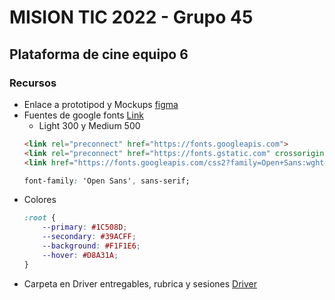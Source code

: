 # MISION TIC 2022 - Grupo 45

## Plataforma de cine equipo 6

### Recursos

 - Enlace a prototipod y Mockups [figma](https://www.figma.com/file/xLzh9cQCBPIWs1Fg90idpW/Plataforma-de-Cinema?node-id=0%3A1)
 - Fuentes de google fonts [Link](https://fonts.google.com/specimen/Open+Sans?query=Open+S)
    -  Light 300 y Medium 500 
    ```HTML
    <link rel="preconnect" href="https://fonts.googleapis.com">
    <link rel="preconnect" href="https://fonts.gstatic.com" crossorigin>
    <link href="https://fonts.googleapis.com/css2?family=Open+Sans:wght@300;500&display=swap" rel="stylesheet">
    ```
    ```CSS
    font-family: 'Open Sans', sans-serif;
    ```
 - Colores 
    ```CSS
    :root {
        --primary: #1C508D;
        --secondary: #39ACFF;
        --background: #F1F1E6;
        --hover: #D8A31A;
    }    
    ```
 - Carpeta en Driver entregables, rubrica y sesiones [Driver](https://drive.google.com/drive/folders/1QUIfvecqKZWQcVSQzuGMWpGb0N5EyqKD)    
